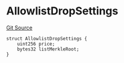 # AllowlistDropSettings
[Git Source](https://github.com/nezz0746/erc1155-drops/blob/d7f880b61660eee2cfba35343e42e0de1e47c5a1/src/libs/Structs.sol)


```solidity
struct AllowlistDropSettings {
    uint256 price;
    bytes32 listMerkleRoot;
}
```

